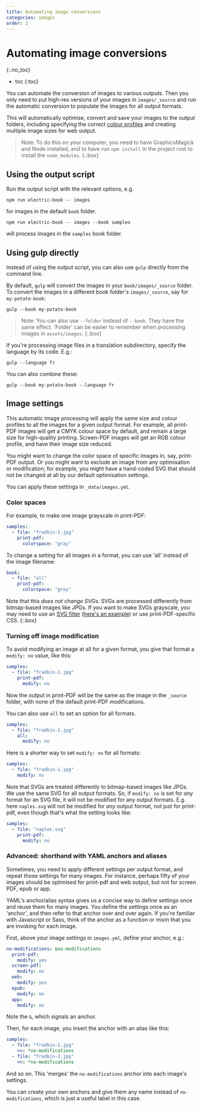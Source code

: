 ```yaml
---
title: Automating image conversions
categories: images
order: 2
---
```


# Automating image conversions
{:.no_toc}

* toc
{:toc}

You can automate the conversion of images to various outputs. Then you only need to put high-res versions of your images in `images/_source` and run the automatic conversion to populate the images for all output formats.

This will automatically optimise, convert and save your images to the output folders, including specifying the correct [colour profiles](../layout/colour-profiles.html) and creating multiple image sizes for web output.

> Note: To do this on your computer, you need to have GraphicsMagick and Node installed, and to have run `npm install` in the project root to install the `node_modules`.
{:.box}

## Using the output script

Run the output script with the relevant options, e.g.

```shell
npm run electric-book -- images
```

for images in the default `book` folder.

```shell
npm run electric-book -- images --book samples
```

will process images in the `samples` book folder.


## Using gulp directly

Instead of using the output script, you can also use `gulp` directly from the command line.

By default, `gulp` will convert the images in your `book/images/_source` folder. To convert the images in a different book folder's `images/_source`, say for `my-potato-book`:

``` shell
gulp --book my-potato-book
```

> Note: You can also use `--folder` instead of `--book`. They have the same effect. 'Folder' can be easier to remember when processing images in `assets/images`.
{:.box}

If you're processing image files in a translation subdirectory, specify the language by its code. E.g.:

``` shell
gulp --language fr
```

You can also combine these:

``` shell
gulp --book my-potato-book --language fr
```

## Image settings

This automatic image processing will apply the same size and colour profiles to all the images for a given output format. For example, all print-PDF images will get a CMYK colour space by default, and remain a large size for high-quality printing. Screen-PDF images will get an RGB colour profile, and have their image size reduced.

You might want to change the color space of specific images in, say, print-PDF output. Or you might want to exclude an image from any optimisation or modification; for example, you might have a hand-coded SVG that should not be changed at all by our default optimisation settings.

You can apply these settings in `_data/images.yml`.

### Color spaces

For example, to make one image grayscale in print-PDF:

```yaml
samples:
  - file: "fradkin-1.jpg"
    print-pdf:
      colorspace: "gray"
```

To change a setting for all images in a format, you can use 'all' instead of the image filename:

```yaml
book:
  - file: "all"
    print-pdf:
      colorspace: "gray"
```

Note that this *does not change SVGs*. SVGs are processed differently from bitmap-based images like JPGs. If you want to make SVGs grayscale, you may need to use an [SVG filter](https://www.w3.org/TR/filter-effects-1/#grayscaleEquivalent) ([here's an example](https://stackoverflow.com/a/23255391/1781075)) or use print-PDF-specific CSS.
{:.box}


### Turning off image modification

To avoid modifying an image at all for a given format, you give that format a `modify: no` value, like this:

```yaml
samples:
  - file: "fradkin-1.jpg"
    print-pdf:
      modify: no
```

Now the output in print-PDF will be the same as the image in the `_source` folder, with none of the default print-PDF modifications.

You can also use `all` to set an option for all formats.

```yaml
samples:
  - file: "fradkin-1.jpg"
    all:
      modify: no
```

Here is a shorter way to set `modify: no` for all formats:

```yaml
samples:
  - file: "fradkin-1.jpg"
    modify: no
```

Note that SVGs are treated differently to bitmap-based images like JPGs. We use the same SVG for all output formats. So, if `modify: no` is set for *any* format for an SVG file, it will not be modified for any output formats. E.g. here `naples.svg` will not be modified for *any* output format, not just for print-pdf, even though that's what the setting looks like:

```yaml
samples:
  - file: "naples.svg"
    print-pdf:
      modify: no
```


### Advanced: shorthand with YAML anchors and aliases

Sometimes, you need to apply different settings per output format, and repeat those settings for many images. For instance, perhaps fifty of your images should be optimised for print-pdf and web output, but not for screen PDF, epub or app.

YAML's anchor/alias syntax gives us a concise way to define settings once and reuse them for many images. You define the settings once as an 'anchor', and then refer to that anchor over and over again. If you're familiar with Javascript or Sass, think of the anchor as a function or mixin that you are invoking for each image.

First, above your image settings in `images.yml`, define your anchor, e.g.:

```yaml
no-modifications: &no-modifications
  print-pdf:
    modify: yes
  screen-pdf:
    modify: no
  web:
    modify: yes
  epub:
    modify: no
  app:
    modify: no
```

Note the `&`, which signals an anchor.

Then, for each image, you insert the anchor with an alias like this:

```yaml
samples:
  - file: "fradkin-1.jpg"
    <<: *no-modifications
  - file: "fradkin-2.jpg"
    <<: *no-modifications
```

And so on. This 'merges' the `no-modifications` anchor into each image's settings.

You can create your own anchors and give them any name instead of `no-modifications`, which is just a useful label in this case.
